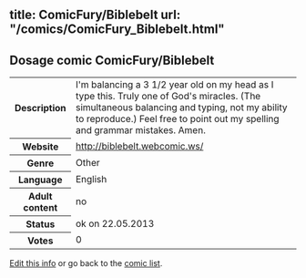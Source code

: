 title: ComicFury/Biblebelt
url: "/comics/ComicFury_Biblebelt.html"
---
Dosage comic ComicFury/Biblebelt
-----------------------------------------

<p id="msg"></p>
<script type="text/javascript">
if (window.location.search === '?edit_info_mail=sent_ok') {
  var elem = document.getElementById("msg");
  elem.innerHTML = 'Edited information sucessfully sent for review, which is usually done daily. Thanks!';
  elem.className = 'ok';
}
</script>
<table class="comicinfo">
<tr>
<th>Description</th><td>I'm balancing a 3 1/2 year old on my head as I type this. Truly one of God's miracles. (The simultaneous balancing and typing, not my ability to reproduce.) Feel free to point out my spelling and grammar mistakes. Amen.</td>
</tr>
<tr>
<th>Website</th><td><a href="http://biblebelt.webcomic.ws/">http://biblebelt.webcomic.ws/</a></td>
</tr>
<tr>
<th>Genre</th><td>Other</td>
</tr>
<tr>
<th>Language</th><td>English</td>
</tr>
<tr>
<th>Adult content</th><td>no</td>
</tr>
<tr>
<th>Status</th><td>ok on 22.05.2013</td>
</tr>
<tr>
<th>Votes</th><td>0</td>
</tr>
</table>

[Edit this info](ComicFury_Biblebelt_edit.html) or go back to the [comic list](../comic-index.html).
